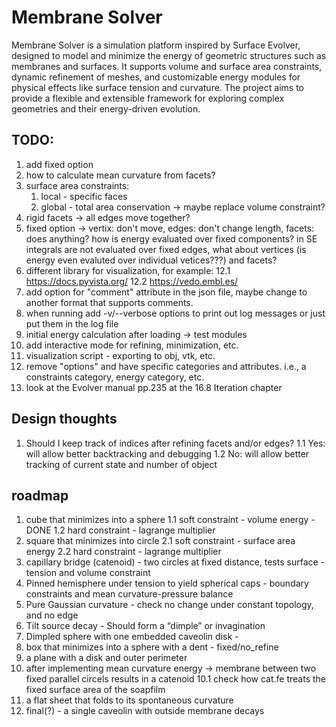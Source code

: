 # Membrane Solver

Membrane Solver is a simulation platform inspired by Surface Evolver, designed to model and minimize the energy of geometric structures such as membranes and surfaces. It supports volume and surface area constraints, dynamic refinement of meshes, and customizable energy modules for physical effects like surface tension and curvature. The project aims to provide a flexible and extensible framework for exploring complex geometries and their energy-driven evolution.

## TODO:
1. add fixed option 
3. how to calculate mean curvature from facets?
6. surface area constraints:
    1. local - specific faces
    2. global - total area conservation -> maybe replace volume constraint?
7. rigid facets -> all edges move together?
8. fixed option -> vertix: don't move, edges: don't change length, facets: does anything?
    how is energy evaluated over fixed components? in SE integrals are not
    evaluated over fixed edges, what about vertices (is energy even evaluted
    over individual vetices???) and facets?
12. different library for visualization, for example:
    12.1 https://docs.pyvista.org/
    12.2 https://vedo.embl.es/
14. add option for "comment" attribute in the json file, maybe change to
    another format that supports comments.
15. when running add -v/--verbose options to print out log messages or just
    put them in the log file
16. initial energy calculation after loading -> test modules
18. add interactive mode for refining, minimization, etc.
19. visualization script - exporting to obj, vtk, etc.
20. remove "options" and have specific categories and attributes.
        i.e., a constraints category, energy category, etc.
21. look at the Evolver manual pp.235 at the 16.8 Iteration chapter

## Design thoughts 
1. Should I keep track of indices after refining facets and/or edges?
    1.1 Yes: will allow better backtracking and debugging
    1.2 No: will allow better tracking of current state and number of object

## roadmap
1. cube that minimizes into a sphere
    1.1 soft constraint - volume energy - DONE
    1.2 hard constraint - lagrange multiplier
2. square that minimizes into circle
    2.1 soft constraint - surface area energy
    2.2 hard constraint - lagrange multiplier
3. capillary bridge (catenoid) - two circles at fixed distance, tests surface - tension and volume constraint
4. Pinned hemisphere under tension to yield spherical caps - boundary constraints 
        and mean curvature-pressure balance
5. Pure Gaussian curvature - check no change under constant topology, and no edge
6. Tilt source decay - Should form a “dimple” or invagination
7. Dimpled sphere with one embedded caveolin disk - 
8. box that minimizes into a sphere with a dent - fixed/no_refine
9. a plane with a disk and outer perimeter
10. after implementing mean curvature energy -> membrane between two fixed parallel circels
    results in a catenoid
    10.1 check how cat.fe treats the fixed surface area of the soapfilm
11. a flat sheet that folds to its spontaneous curvature
12. final(?) - a single caveolin with outside membrane decays
